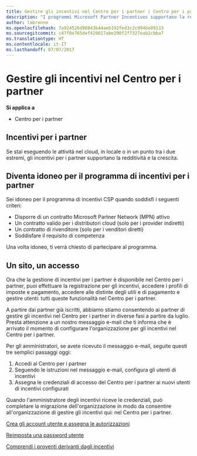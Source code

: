 ```yaml
---
title: Gestire gli incentivi nel Centro per i partner | Centro per i partner
description: "I programmi Microsoft Partner Incentives supportano la redditività e la crescita del partner"
author: labrenne
ms.openlocfilehash: 7a924526d90843b44aeb192fed3c2c994be89133
ms.sourcegitcommit: c47f8e765def420017abe290f2f7327eab2cbba7
ms.translationtype: HT
ms.contentlocale: it-IT
ms.lasthandoff: 07/07/2017
---
```

# <a name="manage-your-incentives-in-partner-center"></a>Gestire gli incentivi nel Centro per i partner 

**Si applica a**

-  Centro per i partner

## <a name="partner-incentives"></a>Incentivi per i partner 

Se stai eseguendo le attività nel cloud, in locale o in un punto tra i due estremi, gli incentivi per i partner supportano la redditività e la crescita.

## <a name="qualify-for-the-partner-incentives-program"></a>Diventa idoneo per il programma di incentivi per i partner

Sei idoneo per il programma di incentivi CSP quando soddisfi i seguenti criteri:

-   Disporre di un contratto Microsoft Partner Network (MPN) attivo 
-   Un contratto valido per i distributori cloud (solo per i provider indiretti)
-   Un contratto di rivenditore (solo per i venditori diretti)
-   Soddisfare il requisito di competenza

Una volta idoneo, ti verrà chiesto di partecipare al programma.

## <a name="one-site-one-sign-in"></a>Un sito, un accesso

Ora che la gestione di incentivi per i partner è disponibile nel Centro per i partner, puoi effettuare la registrazione per gli incentivi, accedere i profili di imposte e pagamento, accedere alle distinte degli utili e di pagamento e gestire utenti: tutti queste funzionalità nel Centro per i partner. 

A partire dai partner già iscritti, abbiamo stiamo consentendo ai partner di gestire gli incentivi nel Centro per i partner in diverse fasi a partire da luglio. Presta attenzione a un nostro messaggio e-mail che ti informa che è arrivato il momento di configurare l'organizzazione per gli incentivi nel Centro per i partner. 

Per gli amministratori, se avete ricevuto il messaggio e-mail, seguite questi tre semplici passaggi oggi:

1.  Accedi al Centro per i partner 
2.  Seguendo le istruzioni nel messaggio e-mail, configura gli utenti di incentivi 
3.  Assegna le credenziali di accesso del Centro per i partner ai nuovi utenti di incentivi configurati

Quando l'amministratore degli incentivi riceve le credenziali, può completare la migrazione dell'organizzazione in modo da consentire all'organizzazione di gestire gli incentivi qui: nel Centro per i partner.


[Crea gli account utente e assegna le autorizzazioni](create-user-accounts-and-set-permissions.md)

[Reimposta una password utente](reset-a-user-password.md)

[Comprendi i proventi derivanti dagli incentivi](understand-incentive-payouts.md)

